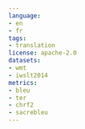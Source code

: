 ```yaml
---
language:
- en
- fr
tags:
- translation
license: apache-2.0
datasets:
- wmt
- iwslt2014
metrics:
- bleu
- ter
- chrf2
- sacrebleu
---
```

